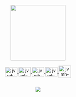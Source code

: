 <!-- ### Hi there, I'm João Victor Marques Honorato  -->
<!--  [![Typing SVG](https://readme-typing-svg.herokuapp.com?font=Mouse+Memoirs&size=50&pause=500&color=FFA500&vCenter=true&width=600&height=70&lines=Hi+there+,+i+am+Victor+Honorato;+Welcome+to+My+Profile!;Javascript+development+student;Aspiring+FullStack+Developer+in+Javascript!;Friend.)](https://git.io/typing-svg) -->
 





<!--
 [![Typing SVG](https://readme-typing-svg.herokuapp.com?font=Mouse+Memoirs&size=50&pause=500&color=FFA500&vCenter=true&width=600&height=70&lines=Hi+there+!;+Welcome+to+My+Profile!)](https://git.io/typing-svg)
 [![Typing SVG](https://readme-typing-svg.herokuapp.com?font=Mouse+Memoirs&size=50&pause=500&color=FFA500&vCenter=true&width=600&height=70&lines=Hi+there+,+i+am+Victor+Honorato;+Welcome+to+My+Profile!)](https://git.io/typing-svg)
- 😄 Pronouns: he/him
- 🌱 I’m currently working on Typescript | Node.JS  | Nest.JS | Next.JS | React.JS | Angular | Mongo DB | PostgreSQL
- 👯 I’m looking to collaborate with any company that is willing to hire me
<p align="center"><img align="center" src="https://profile-counter.glitch.me/{vituhonorato}/count.svg" /></p> 
**vituhonorato/vituhonorato** is a ✨ _special_ ✨ repository because its `README.md` (this file) appears on your GitHub profile.

Here are some ideas to get you started:

- 🔭 I’m currently working on ...
- 🌱 I’m currently learning ...
- 👯 I’m looking to collaborate on ...
- 🤔 I’m looking for help with ...
- 💬 Ask me about ...
- 📫 How to reach me: ...


-->
<div align="center">
  <a href="https://github.com/vituhonorato/">
  <img height="180em" src="https://github-readme-stats.vercel.app/api?username=vituhonorato&show_icons=true&theme=dracula&include_all_commits=false&count_private=true"/_>
<!--   <img height="180em" src="https://github-readme-stats.vercel.app/api/top-langs/?username=vituhonorato&layout=compact&langs_count=7&theme=dracula"/> -->
</div>

<div style="display: inline_block" align="center"><br/>
<img align="center" alt="jvmh-js" height="30" width="40" src="https://cdn.jsdelivr.net/gh/devicons/devicon/icons/javascript/javascript-original.svg" />
<img align="center" alt="jvmh-ts" height="30" width="40" src="https://cdn.jsdelivr.net/gh/devicons/devicon/icons/typescript/typescript-original.svg" />
 <img align="center" alt="jvmh-java" height="30" width="40" src="https://cdn.jsdelivr.net/gh/devicons/devicon/icons/java/java-original.svg" />
 
<img align="center" alt="jvmh-kotlin" height="30" width="40" src="https://cdn.jsdelivr.net/gh/devicons/devicon/icons/kotlin/kotlin-original.svg"  />
<img align="center" alt="jvmh-rust" height="40" width="40" src="https://cdn.jsdelivr.net/gh/devicons/devicon/icons/rust/rust-plain.svg"  />
<!-- <img align="center" alt="jvmh-react" height="30" width="40" src="https://cdn.jsdelivr.net/gh/devicons/devicon/icons/react/react-original.svg" />
 <img align="center" alt="jvmh-next" height="30" width="30" src="https://cdn.jsdelivr.net/gh/devicons/devicon/icons/nextjs/nextjs-original.svg"  />
 <img align="center" alt="jvmh-react" height="30" width="40" src="https://cdn.jsdelivr.net/gh/devicons/devicon/icons/angularjs/angularjs-original.svg" />
 <img align="center" alt="jvmh-tailwind" height="30" width="40" src="https://cdn.jsdelivr.net/gh/devicons/devicon/icons/tailwindcss/tailwindcss-plain.svg" />
 <img align="center" alt="jvmh-nodejs" height="30" width="40" src="https://cdn.jsdelivr.net/gh/devicons/devicon/icons/nodejs/nodejs-plain.svg" />
 <img align="center" alt="jvmh-nestjs" height="30" width="40" src="https://cdn.jsdelivr.net/gh/devicons/devicon/icons/express/express-original.svg" />
 <img align="center" alt="jvmh-nestjs" height="30" width="40" src="https://cdn.jsdelivr.net/gh/devicons/devicon/icons/nestjs/nestjs-plain.svg" />
 <img align="center" alt="jvmh-spring" height="30" width="40" src="https://cdn.jsdelivr.net/gh/devicons/devicon/icons/spring/spring-original.svg" />
 <img align="center" alt="jvmh-nodejs" height="30" width="40" src="https://cdn.jsdelivr.net/gh/devicons/devicon/icons/graphql/graphql-plain.svg" />

<img align="center" alt="jvmh-mongo" height="30" width="40" src="https://cdn.jsdelivr.net/gh/devicons/devicon/icons/mongodb/mongodb-original.svg" />
<img align="center" alt="jvmh-postgresql" height="30" width="40" <img src="https://cdn.jsdelivr.net/gh/devicons/devicon/icons/postgresql/postgresql-original.svg" />
<img align="center" alt="jvmh-docker" height="40" width="40" src="https://cdn.jsdelivr.net/gh/devicons/devicon/icons/docker/docker-original-wordmark.svg"  /> -->






 


</div>

##  

<div align="center"  >

 <a href="https://www.linkedin.com/in/jo%C3%A3o-victor-marques-honorato-90ab59a1/" target="_blank"><img src="https://img.shields.io/badge/LinkedIn-0077B5?style=for-the-badge&logo=linkedin&logoColor=white" terget="_blank"> <a/>





</div>
